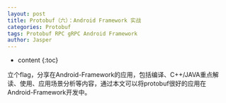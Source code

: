 ```yaml
---
layout: post
title: Protobuf（六）：Android Framework 实战
categories: Protobuf 
tags: Protobuf RPC gRPC Android Framework
author: Jasper
---
```


* content
{:toc}

立个flag，分享在Android-Framework的应用，包括编译、C++/JAVA重点解读、使用、应用场景分析等内容，通过本文可以将protobuf很好的应用在Android-Framework开发中。

